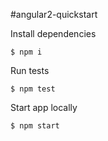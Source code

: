 #angular2-quickstart

Install dependencies
```
$ npm i
```

Run tests

```
$ npm test
```

Start app locally
```
$ npm start
```
